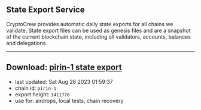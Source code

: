 ## State Export Service
CryptoCrew provides automatic daily state exports for all chains we validate. State export files can be used as genesis files and are a snapshot of the current blockchain state, including all validators, accounts, balances and delegations.

---
**Download: [pirin-1 state export](https://dl.ccvalidators.com/SERVICE/nolus/pirin-1_export_1411776.json)**
---

- last updated: Sat Aug 26 2023 01:59:37
- chain id: `pirin-1`
- export height: `1411776`
- use for: airdrops, local tests, chain recovery
